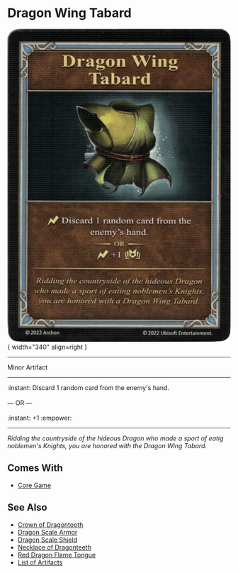 # Dragon Wing Tabard

![Dragon Wing Tabard](../assets/artifacts_minor-dragon_wing_tabard.webp){ width="340" align=right }
___
Minor Artifact
___
:instant: Discard 1 random card from the enemy's hand.<br><br>— OR —<br><br>:instant: +1 :empower:
___
*Ridding the countryside of the hideous Dragon who made a sport of eatig noblemen's Knights, you are honored with the Dragon Wing Tabard.*


## Comes With

- [Core Game](../content.md)


## See Also

- [Crown of Dragontooth](crown_of_dragontooth.md)
- [Dragon Scale Armor](dragon_scale_armor.md)
- [Dragon Scale Shield](dragon_scale_shield.md)
- [Necklace of Dragonteeth](necklace_of_dragonteeth.md)
- [Red Dragon Flame Tongue](red_dragon_flame_tongue.md)
- [List of Artifacts](../artifacts.md)
